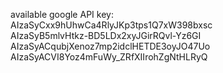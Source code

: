available google API key:  
AIzaSyCxx9hUhwCa4RlyJKp3tps1Q7xW398bxsc  
AIzaSyB5mlvHtkz-BD5LDx2xyJGirRQvl-Yz6GI  
AIzaSyACqubjXenoz7mp2idclHETDE3oyJO47Uo
AIzaSyACVI8Yoz4mFuWy_ZRfXIIrohZgNtHLRyQ
